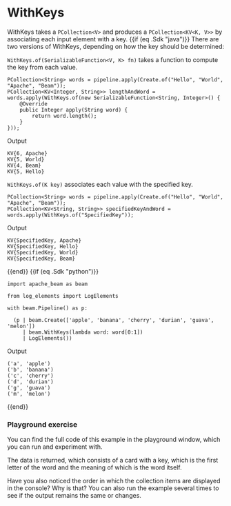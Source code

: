 <!--
Licensed under the Apache License, Version 2.0 (the "License");
you may not use this file except in compliance with the License.
You may obtain a copy of the License at
http://www.apache.org/licenses/LICENSE-2.0
Unless required by applicable law or agreed to in writing, software
distributed under the License is distributed on an "AS IS" BASIS,
WITHOUT WARRANTIES OR CONDITIONS OF ANY KIND, either express or implied.
See the License for the specific language governing permissions and
limitations under the License.
-->

# WithKeys

WithKeys takes a `PCollection<V>` and produces a `PCollection<KV<K, V>>` by associating each input element with a key.
{{if (eq .Sdk "java")}}
There are two versions of WithKeys, depending on how the key should be determined:

`WithKeys.of(SerializableFunction<V, K> fn)` takes a function to compute the key from each value.

```
PCollection<String> words = pipeline.apply(Create.of("Hello", "World", "Apache", "Beam"));
PCollection<KV<Integer, String>> lengthAndWord = words.apply(WithKeys.of(new SerializableFunction<String, Integer>() {
    @Override
    public Integer apply(String word) {
        return word.length();
    }
}));
```

Output

```
KV{6, Apache}
KV{5, World}
KV{4, Beam}
KV{5, Hello}
```


`WithKeys.of(K key)` associates each value with the specified key.

```
PCollection<String> words = pipeline.apply(Create.of("Hello", "World", "Apache", "Beam"));
PCollection<KV<String, String>> specifiedKeyAndWord = words.apply(WithKeys.of("SpecifiedKey"));
```

Output

```
KV{SpecifiedKey, Apache}
KV{SpecifiedKey, Hello}
KV{SpecifiedKey, World}
KV{SpecifiedKey, Beam}
```
{{end}}
{{if (eq .Sdk "python")}}
```
import apache_beam as beam

from log_elements import LogElements

with beam.Pipeline() as p:

  (p | beam.Create(['apple', 'banana', 'cherry', 'durian', 'guava', 'melon'])
     | beam.WithKeys(lambda word: word[0:1])
     | LogElements())
```

Output
```
('a', 'apple')
('b', 'banana')
('c', 'cherry')
('d', 'durian')
('g', 'guava')
('m', 'melon')
```
{{end}}
### Playground exercise

You can find the full code of this example in the playground window, which you can run and experiment with.

The data is returned, which consists of a card with a key, which is the first letter of the word and the meaning of which is the word itself.

Have you also noticed the order in which the collection items are displayed in the console? Why is that? You can also run the example several times to see if the output remains the same or changes.
